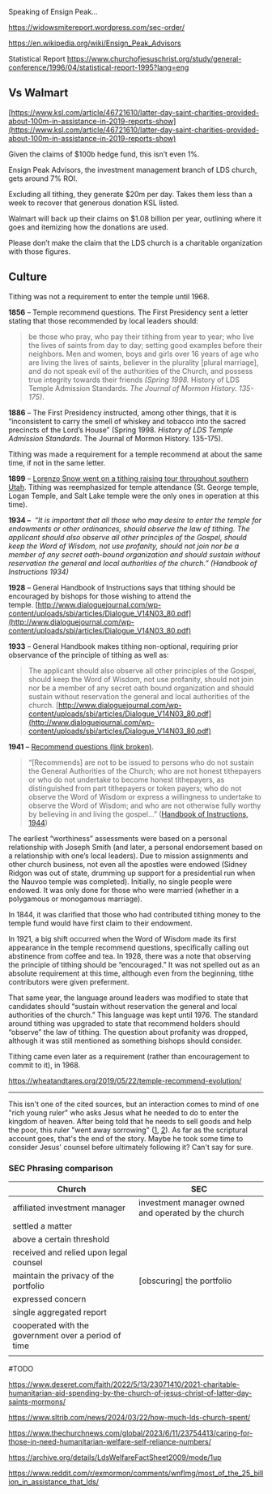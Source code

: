 Speaking of Ensign Peak...

https://widowsmitereport.wordpress.com/sec-order/

https://en.wikipedia.org/wiki/Ensign_Peak_Advisors

Statistical Report https://www.churchofjesuschrist.org/study/general-conference/1996/04/statistical-report-1995?lang=eng


## Vs Walmart
[https://www.ksl.com/article/46721610/latter-day-saint-charities-provided-about-100m-in-assistance-in-2019-reports-show](https://www.ksl.com/article/46721610/latter-day-saint-charities-provided-about-100m-in-assistance-in-2019-reports-show)

Given the claims of $100b hedge fund, this isn’t even 1%.

Ensign Peak Advisors, the investment management branch of LDS church, gets around 7% ROI.

Excluding all tithing, they generate $20m per day. Takes them less than a week to recover that generous donation KSL listed.

Walmart will back up their claims on $1.08 billion per year, outlining where it goes and itemizing how the donations are used.

Please don’t make the claim that the LDS church is a charitable organization with those figures.
## Culture

Tithing was not a requirement to enter the temple until 1968.

**1856** – Temple recommend questions. The First Presidency sent a letter stating that those recommended by local leaders should:

> be those who pray, who pay their tithing from year to year; who live the lives of saints from day to day; setting good examples before their neighbors. Men and women, boys and girls over 16 years of age who are living the lives of saints, believer in the plurality [plural marriage], and do not speak evil of the authorities of the Church, and possess true integrity towards their friends _(Spring 1998._ History of LDS Temple Admission Standards. _The Journal of Mormon History._ _135-175)_.


**1886** – The First Presidency instructed, among other things, that it is “inconsistent to carry the smell of whiskey and tobacco into the sacred precincts of the Lord’s House” (Spring 1998. _History of LDS Temple Admission Standards_. The Journal of Mormon History. 135-175).

Tithing was made a requirement for a temple recommend at about the same time, if not in the same letter.


**1899** – [Lorenzo Snow went on a tithing raising tour throughout southern Utah](http://www.lds.org/ldsorg/v/index.jsp?locale=0&sourceId=023ba41f6cc20110VgnVCM100000176f620a____&vgnextoid=198bf4b13819d110VgnVCM1000003a94610aRCRD). Tithing was reemphasized for temple attendance (St. George temple, Logan Temple, and Salt Lake temple were the only ones in operation at this time).


**1934 –**  _“It is important that all those who may desire to enter the temple for endowments or other ordinances, should observe the law of tithing. The applicant should also observe all other principles of the Gospel, should keep the Word of Wisdom, not use profanity, should not join nor be a member of any secret oath-bound organization and should sustain without reservation the general and local authorities of the church.” (Handbook of Instructions 1934)_

**1928** – General Handbook of Instructions says that tithing should be encouraged by bishops for those wishing to attend the temple. [http://www.dialoguejournal.com/wp-content/uploads/sbi/articles/Dialogue_V14N03_80.pdf](http://www.dialoguejournal.com/wp-content/uploads/sbi/articles/Dialogue_V14N03_80.pdf)


**1933** – General Handbook makes tithing non-optional, requiring prior observance of the principle of tithing as well as:  

> The applicant should also observe all other principles of the Gospel, should keep the Word of Wisdom, not use profanity, should not join nor be a member of any secret oath bound organization and should sustain without reservation the general and local authorities of the church. [http://www.dialoguejournal.com/wp-content/uploads/sbi/articles/Dialogue_V14N03_80.pdf](http://www.dialoguejournal.com/wp-content/uploads/sbi/articles/Dialogue_V14N03_80.pdf)


**1941** – [Recommend questions (link broken)](http://www.mormonmentality.org/2008/08/23/1941-temple-recommend-form-questions.htm).

> “[Recommends] are not to be issued to persons who do not sustain the General Authorities of the Church; who are not honest tithepayers or who do not undertake to become honest tithepayers, as distinguished from part tithepayers or token payers; who do not observe the Word of Wisdom or express a willingness to undertake to observe the Word of Wisdom; and who are not otherwise fully worthy by believing in and living the gospel…” ([Handbook of Instructions, 1944](http://upwardthought.blogspot.com/2013/11/a-history-of-temple-recommend-interview.html))




The earliest “worthiness” assessments were based on a personal relationship with Joseph Smith (and later, a personal endorsement based on a relationship with one’s local leaders). Due to mission assignments and other church business, not even all the apostles were endowed (Sidney Ridgon was out of state, drumming up support for a presidential run when the Nauvoo temple was completed). Initially, no single people were endowed. It was only done for those who were married (whether in a polygamous or monogamous marriage).

In 1844, it was clarified that those who had contributed tithing money to the temple fund would have first claim to their endowment.



In 1921, a big shift occurred when the Word of Wisdom made its first appearance in the temple recommend questions, specifically calling out abstinence from coffee and tea. In 1928, there was a note that observing the principle of tithing should be “encouraged.” It was not spelled out as an absolute requirement at this time, although even from the beginning, tithe contributors were given preferment.



That same year, the language around leaders was modified to state that candidates should “sustain without reservation the general and local authorities of the church.” This language was kept until 1976. The standard around tithing was upgraded to state that recommend holders should “observe” the law of tithing. The question about profanity was dropped, although it was still mentioned as something bishops should consider.



Tithing came even later as a requirement (rather than encouragement to commit to it), in 1968.

https://wheatandtares.org/2019/05/22/temple-recommend-evolution/

---

This isn't one of the cited sources, but an interaction comes to mind of one "rich young ruler" who asks Jesus what he needed to do to enter the kingdom of heaven. After being told that he needs to sell goods and help the poor, this ruler "went away sorrowing" ([1](https://www.churchofjesuschrist.org/study/scriptures/nt/matt/19?lang=eng&id=p22#p22), [2](https://www.churchofjesuschrist.org/study/scriptures/nt/mark/10?lang=eng&id=p22#p22)). As far as the scriptural account goes, that's the end of the story. Maybe he took some time to consider Jesus' counsel before ultimately following it? Can't say for sure. 



### SEC Phrasing comparison

| Church                                               | SEC                                                 |
| ---------------------------------------------------- | --------------------------------------------------- |
| affiliated investment manager                        | investment manager owned and operated by the church |
| settled a matter                                     |                                                     |
| above a certain threshold                            |                                                     |
| received and relied upon legal counsel               |                                                     |
| maintain the privacy of the portfolio                | [obscuring] the portfolio                           |
| expressed concern                                    |                                                     |
| single aggregated report                             |                                                     |
| cooperated with the government over a period of time |                                                     |
|                                                      |                                                     |


#TODO 

https://www.deseret.com/faith/2022/5/13/23071410/2021-charitable-humanitarian-aid-spending-by-the-church-of-jesus-christ-of-latter-day-saints-mormons/

https://www.sltrib.com/news/2024/03/22/how-much-lds-church-spent/

https://www.thechurchnews.com/global/2023/6/11/23754413/caring-for-those-in-need-humanitarian-welfare-self-reliance-numbers/

https://archive.org/details/LdsWelfareFactSheet2009/mode/1up

https://www.reddit.com/r/exmormon/comments/wnflmg/most_of_the_25_billion_in_assistance_that_lds/
